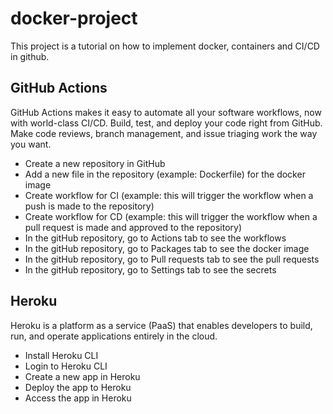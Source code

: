# docker-project
This project is a tutorial on how to implement docker, containers and CI/CD in github.

## GitHub Actions
GitHub Actions makes it easy to automate all your software workflows, now with world-class CI/CD. Build, test, and deploy your code right from GitHub. Make code reviews, branch management, and issue triaging work the way you want.
- Create a new repository in GitHub
- Add a new file in the repository (example: Dockerfile) for the docker image
- Create workflow for CI (example: this will trigger the workflow when a push is made to the repository)
- Create workflow for CD (example: this will trigger the workflow when a pull request is made and approved to the repository)
- In the gitHub repository, go to Actions tab to see the workflows
- In the gitHub repository, go to Packages tab to see the docker image
- In the gitHub repository, go to Pull requests tab to see the pull requests
- In the gitHub repository, go to Settings tab to see the secrets

## Heroku
Heroku is a platform as a service (PaaS) that enables developers to build, run, and operate applications entirely in the cloud.
- Install Heroku CLI
- Login to Heroku CLI
- Create a new app in Heroku
- Deploy the app to Heroku
- Access the app in Heroku